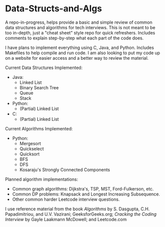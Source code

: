 # Data-Structs-and-Algs 
A repo-in-progress, helps provide a basic and simple review of common data structures and algorithms for tech interviews. This is not meant to be too in-depth, just a "cheat sheet" style repo for quick refreshers. Includes comments to explain step-by-step what each part of the code does.  

I have plans to implement everything using C, Java, and Python. Includes Makefiles to help compile and run code. I am also looking to put my code up on a website for easier access and a better way to review the material.

Current Data Structures Implemented:  
* Java: 
  * Linked List
  * Binary Search Tree
  * Queue
  * Stack
* Python:
  * (Partial) Linked List
* C:
  * (Partial) Linked List
  
Current Algorithms Implemented:
* Python:
  * Mergesort
  * Quickselect
  * Quicksort
  * BFS
  * DFS
  * Kosaraju's Strongly Connected Components
  
Planned algorithm implementations:
* Common graph algorithms: Dijkstra's, TSP, MST, Ford-Fulkerson, etc.
* Common DP problems: Knapsack and Longest Increasing Subsequence.
* Other common harder Leetcode interview questions.

I use reference material from the book *Algorithms* by S. Dasgupta, C.H. Papadimitriou, and U.V. Vazirani; GeeksforGeeks.org; *Cracking the Coding Interview* by Gayle Laakmann McDowell; and Leetcode.com

